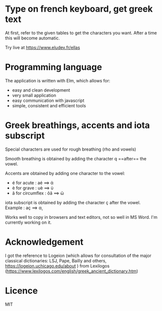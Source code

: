 # Type on french keyboard, get greek text
At first, refer to the given tables to get the characters you want. After a time this will become automatic.

Try live at https://www.eludev.fr/ellas

# Programming language
The application is written with Elm, which allows for:
- easy and clean development
- very small application
- easy communication with javascript
- simple, consistent and efficient tools

# Greek breathings, accents and iota subscript
Special characters are used for rough breathing (rho and vowels)

Smooth breathing is obtained by adding the character q ==after== the vowel.

Accents are obtained by adding one character to the vowel: 
- é for acute : aé ==> ά
- è for grave : uè ==> ὺ
- â for circumflex : ôâ ==> ῶ

iota subscript is obtained by adding the character ç after the vowel. Example : aç ==> α̨

Works well to copy in browsers and text editors, not so well in MS Word. I'm currently working on it.

# Acknowledgement
I got the reference to Logeion (which allows for consultation of the major classical dictionaries: LSJ, Pape, Bailly and others, https://logeion.uchicago.edu/about ) from Lexilogos (https://www.lexilogos.com/english/greek_ancient_dictionary.htm)

# Licence
MIT
